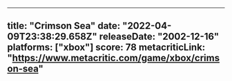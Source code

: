 
---
title: "Crimson Sea"
date: "2022-04-09T23:38:29.658Z"
releaseDate: "2002-12-16"
platforms: ["xbox"]
score: 78
metacriticLink: "https://www.metacritic.com/game/xbox/crimson-sea"
---
